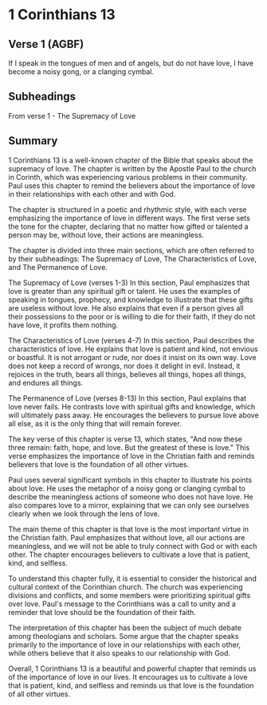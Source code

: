 # 1 Corinthians 13

## Verse 1 (AGBF)

If I speak in the tongues of men and of angels, but do not have love, I have become a noisy gong, or a clanging cymbal.

## Subheadings

From verse 1 - The Supremacy of Love

## Summary

1 Corinthians 13 is a well-known chapter of the Bible that speaks about the supremacy of love. The chapter is written by the Apostle Paul to the church in Corinth, which was experiencing various problems in their community. Paul uses this chapter to remind the believers about the importance of love in their relationships with each other and with God.

The chapter is structured in a poetic and rhythmic style, with each verse emphasizing the importance of love in different ways. The first verse sets the tone for the chapter, declaring that no matter how gifted or talented a person may be, without love, their actions are meaningless.

The chapter is divided into three main sections, which are often referred to by their subheadings: The Supremacy of Love, The Characteristics of Love, and The Permanence of Love.

The Supremacy of Love (verses 1-3)
In this section, Paul emphasizes that love is greater than any spiritual gift or talent. He uses the examples of speaking in tongues, prophecy, and knowledge to illustrate that these gifts are useless without love. He also explains that even if a person gives all their possessions to the poor or is willing to die for their faith, if they do not have love, it profits them nothing.

The Characteristics of Love (verses 4-7)
In this section, Paul describes the characteristics of love. He explains that love is patient and kind, not envious or boastful. It is not arrogant or rude, nor does it insist on its own way. Love does not keep a record of wrongs, nor does it delight in evil. Instead, it rejoices in the truth, bears all things, believes all things, hopes all things, and endures all things.

The Permanence of Love (verses 8-13)
In this section, Paul explains that love never fails. He contrasts love with spiritual gifts and knowledge, which will ultimately pass away. He encourages the believers to pursue love above all else, as it is the only thing that will remain forever.

The key verse of this chapter is verse 13, which states, "And now these three remain: faith, hope, and love. But the greatest of these is love." This verse emphasizes the importance of love in the Christian faith and reminds believers that love is the foundation of all other virtues.

Paul uses several significant symbols in this chapter to illustrate his points about love. He uses the metaphor of a noisy gong or clanging cymbal to describe the meaningless actions of someone who does not have love. He also compares love to a mirror, explaining that we can only see ourselves clearly when we look through the lens of love.

The main theme of this chapter is that love is the most important virtue in the Christian faith. Paul emphasizes that without love, all our actions are meaningless, and we will not be able to truly connect with God or with each other. The chapter encourages believers to cultivate a love that is patient, kind, and selfless.

To understand this chapter fully, it is essential to consider the historical and cultural context of the Corinthian church. The church was experiencing divisions and conflicts, and some members were prioritizing spiritual gifts over love. Paul's message to the Corinthians was a call to unity and a reminder that love should be the foundation of their faith.

The interpretation of this chapter has been the subject of much debate among theologians and scholars. Some argue that the chapter speaks primarily to the importance of love in our relationships with each other, while others believe that it also speaks to our relationship with God.

Overall, 1 Corinthians 13 is a beautiful and powerful chapter that reminds us of the importance of love in our lives. It encourages us to cultivate a love that is patient, kind, and selfless and reminds us that love is the foundation of all other virtues.
